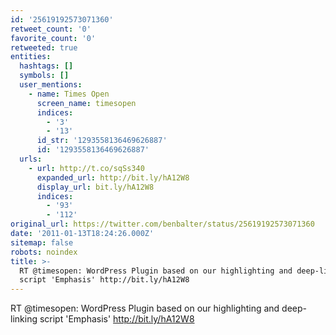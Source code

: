 ```yaml
---
id: '25619192573071360'
retweet_count: '0'
favorite_count: '0'
retweeted: true
entities:
  hashtags: []
  symbols: []
  user_mentions:
    - name: Times Open
      screen_name: timesopen
      indices:
        - '3'
        - '13'
      id_str: '1293558136469626887'
      id: '1293558136469626887'
  urls:
    - url: http://t.co/sqSs340
      expanded_url: http://bit.ly/hA12W8
      display_url: bit.ly/hA12W8
      indices:
        - '93'
        - '112'
original_url: https://twitter.com/benbalter/status/25619192573071360
date: '2011-01-13T18:24:26.000Z'
sitemap: false
robots: noindex
title: >-
  RT @timesopen: WordPress Plugin based on our highlighting and deep-linking
  script 'Emphasis' http://bit.ly/hA12W8
---
```


RT @timesopen: WordPress Plugin based on our highlighting and deep-linking script 'Emphasis' http://bit.ly/hA12W8